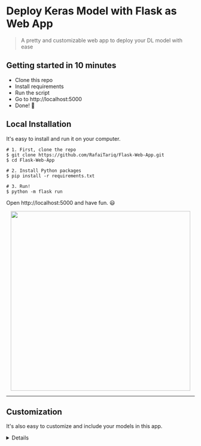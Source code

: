 # Deploy Keras Model with Flask as Web App 

> A pretty and customizable web app to deploy your DL model with ease


## Getting started in 10 minutes

- Clone this repo 
- Install requirements
- Run the script
- Go to http://localhost:5000
- Done! :tada:



## Local Installation

It's easy to install and run it on your computer.

```shell
# 1. First, clone the repo
$ git clone https://github.com/RafaiTariq/Flask-Web-App.git
$ cd Flask-Web-App

# 2. Install Python packages
$ pip install -r requirements.txt

# 3. Run!
$ python -m flask run
```

Open http://localhost:5000 and have fun. :smiley:

<p align="center">
  <img src="https://user-images.githubusercontent.com/5097752/71064959-3c34be80-213e-11ea-8e13-91800ca2d345.gif" height="480px" alt="">
</p>

------------------

## Customization

It's also easy to customize and include your models in this app.

<details>
 <summary>Details</summary>

### Use your own model

Place your trained `.h5` file saved by `model.save()` under models directory.

### Use other pre-trained model

See [Keras applications](https://keras.io/applications/) for more available models such as DenseNet, MobilNet, NASNet, etc.

Check [this section](https://github.com/mtobeiyf/keras-flask-deploy-webapp/blob/master/app.py#L26) in app.py.
